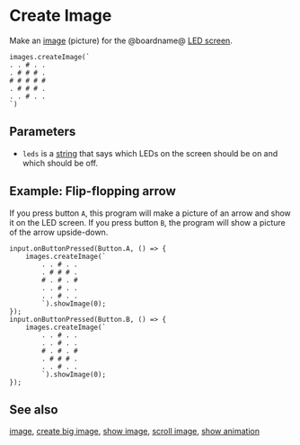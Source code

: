 # Create Image

Make an [image](/reference/images/image) (picture) for the @boardname@
[LED screen](/device/screen).

```sig
images.createImage(`
. . # . .
. # # # .
# # # # #
. # # # .
. . # . .
`)
```

## Parameters

* ``leds`` is a [string](/types/string) that says which LEDs
on the screen should be on and which should be off.

## Example: Flip-flopping arrow

If you press button `A`, this program will make a picture of an
arrow and show it on the LED screen. If you press button `B`, the
program will show a picture of the arrow upside-down.

```blocks
input.onButtonPressed(Button.A, () => {
    images.createImage(`
        . . # . .
        . # # # .
        # . # . #
        . . # . .
        . . # . .
        `).showImage(0);
});
input.onButtonPressed(Button.B, () => {
    images.createImage(`
        . . # . .
        . . # . .
        # . # . #
        . # # # .
        . . # . .
        `).showImage(0);
});
```

## See also

[image](/reference/images/image),
[create big image](/reference/images/create-big-image),
[show image](/reference/images/show-image),
[scroll image](/reference/images/scroll-image), [show animation](/reference/basic/show-animation)

